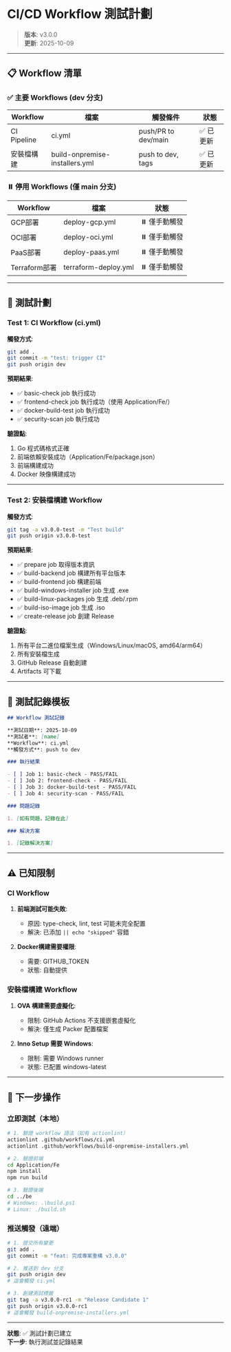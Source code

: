 # CI/CD Workflow 測試計劃

> **版本**: v3.0.0  
> **更新**: 2025-10-09

---

## 📋 Workflow 清單

### ✅ 主要 Workflows (dev 分支)

| Workflow | 檔案 | 觸發條件 | 狀態 |
|----------|------|----------|------|
| CI Pipeline | ci.yml | push/PR to dev/main | ✅ 已更新 |
| 安裝檔構建 | build-onpremise-installers.yml | push to dev, tags | ✅ 已更新 |

### ⏸️ 停用 Workflows (僅 main 分支)

| Workflow | 檔案 | 狀態 |
|----------|------|------|
| GCP部署 | deploy-gcp.yml | ⏸️ 僅手動觸發 |
| OCI部署 | deploy-oci.yml | ⏸️ 僅手動觸發 |
| PaaS部署 | deploy-paas.yml | ⏸️ 僅手動觸發 |
| Terraform部署 | terraform-deploy.yml | ⏸️ 僅手動觸發 |

---

## 🧪 測試計劃

### Test 1: CI Workflow (ci.yml)

**觸發方式**:
```bash
git add .
git commit -m "test: trigger CI"
git push origin dev
```

**預期結果**:
- ✅ basic-check job 執行成功
- ✅ frontend-check job 執行成功（使用 Application/Fe/）
- ✅ docker-build-test job 執行成功
- ✅ security-scan job 執行成功

**驗證點**:
1. Go 程式碼格式正確
2. 前端依賴安裝成功（Application/Fe/package.json）
3. 前端構建成功
4. Docker 映像構建成功

---

### Test 2: 安裝檔構建 Workflow

**觸發方式**:
```bash
git tag -a v3.0.0-test -m "Test build"
git push origin v3.0.0-test
```

**預期結果**:
- ✅ prepare job 取得版本資訊
- ✅ build-backend job 構建所有平台版本
- ✅ build-frontend job 構建前端
- ✅ build-windows-installer job 生成 .exe
- ✅ build-linux-packages job 生成 .deb/.rpm
- ✅ build-iso-image job 生成 .iso
- ✅ create-release job 創建 Release

**驗證點**:
1. 所有平台二進位檔案生成（Windows/Linux/macOS, amd64/arm64）
2. 所有安裝檔生成
3. GitHub Release 自動創建
4. Artifacts 可下載

---

## 📝 測試記錄模板

```markdown
## Workflow 測試記錄

**測試日期**: 2025-10-09
**測試者**: [name]
**Workflow**: ci.yml
**觸發方式**: push to dev

### 執行結果

- [ ] Job 1: basic-check - PASS/FAIL
- [ ] Job 2: frontend-check - PASS/FAIL
- [ ] Job 3: docker-build-test - PASS/FAIL
- [ ] Job 4: security-scan - PASS/FAIL

### 問題記錄

1. [如有問題，記錄在此]

### 解決方案

1. [記錄解決方案]
```

---

## ⚠️ 已知限制

### CI Workflow

1. **前端測試可能失敗**: 
   - 原因: type-check, lint, test 可能未完全配置
   - 解決: 已添加 `|| echo "skipped"` 容錯

2. **Docker構建需要權限**:
   - 需要: GITHUB_TOKEN
   - 狀態: 自動提供

### 安裝檔構建 Workflow

1. **OVA 構建需要虛擬化**:
   - 限制: GitHub Actions 不支援嵌套虛擬化
   - 解決: 僅生成 Packer 配置檔案

2. **Inno Setup 需要 Windows**:
   - 限制: 需要 Windows runner
   - 狀態: 已配置 windows-latest

---

## 🎯 下一步操作

### 立即測試（本地）

```bash
# 1. 驗證 workflow 語法（如有 actionlint）
actionlint .github/workflows/ci.yml
actionlint .github/workflows/build-onpremise-installers.yml

# 2. 驗證前端
cd Application/Fe
npm install
npm run build

# 3. 驗證後端
cd ../be
# Windows: .\build.ps1
# Linux: ./build.sh
```

### 推送觸發（遠端）

```bash
# 1. 提交所有變更
git add .
git commit -m "feat: 完成專案重構 v3.0.0"

# 2. 推送到 dev 分支
git push origin dev
# 這會觸發 ci.yml

# 3. 創建測試標籤
git tag -a v3.0.0-rc1 -m "Release Candidate 1"
git push origin v3.0.0-rc1
# 這會觸發 build-onpremise-installers.yml
```

---

**狀態**: ✅ 測試計劃已建立  
**下一步**: 執行測試並記錄結果

